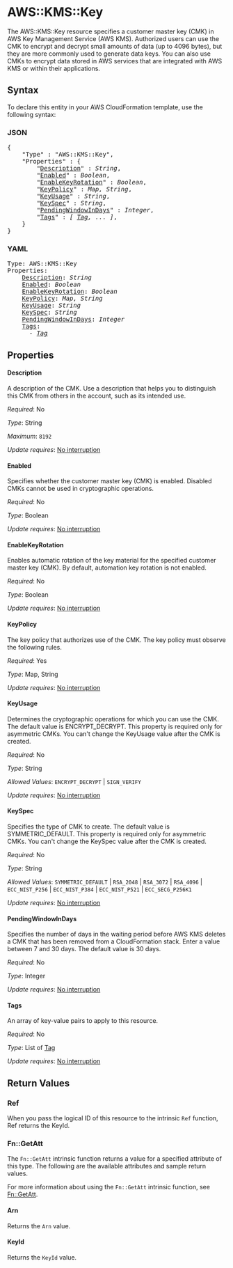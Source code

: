 # AWS::KMS::Key

The AWS::KMS::Key resource specifies a customer master key (CMK) in AWS Key Management Service (AWS KMS). Authorized users can use the CMK to encrypt and decrypt small amounts of data (up to 4096 bytes), but they are more commonly used to generate data keys. You can also use CMKs to encrypt data stored in AWS services that are integrated with AWS KMS or within their applications.

## Syntax

To declare this entity in your AWS CloudFormation template, use the following syntax:

### JSON

<pre>
{
    "Type" : "AWS::KMS::Key",
    "Properties" : {
        "<a href="#description" title="Description">Description</a>" : <i>String</i>,
        "<a href="#enabled" title="Enabled">Enabled</a>" : <i>Boolean</i>,
        "<a href="#enablekeyrotation" title="EnableKeyRotation">EnableKeyRotation</a>" : <i>Boolean</i>,
        "<a href="#keypolicy" title="KeyPolicy">KeyPolicy</a>" : <i>Map, String</i>,
        "<a href="#keyusage" title="KeyUsage">KeyUsage</a>" : <i>String</i>,
        "<a href="#keyspec" title="KeySpec">KeySpec</a>" : <i>String</i>,
        "<a href="#pendingwindowindays" title="PendingWindowInDays">PendingWindowInDays</a>" : <i>Integer</i>,
        "<a href="#tags" title="Tags">Tags</a>" : <i>[ <a href="tag.md">Tag</a>, ... ]</i>,
    }
}
</pre>

### YAML

<pre>
Type: AWS::KMS::Key
Properties:
    <a href="#description" title="Description">Description</a>: <i>String</i>
    <a href="#enabled" title="Enabled">Enabled</a>: <i>Boolean</i>
    <a href="#enablekeyrotation" title="EnableKeyRotation">EnableKeyRotation</a>: <i>Boolean</i>
    <a href="#keypolicy" title="KeyPolicy">KeyPolicy</a>: <i>Map, String</i>
    <a href="#keyusage" title="KeyUsage">KeyUsage</a>: <i>String</i>
    <a href="#keyspec" title="KeySpec">KeySpec</a>: <i>String</i>
    <a href="#pendingwindowindays" title="PendingWindowInDays">PendingWindowInDays</a>: <i>Integer</i>
    <a href="#tags" title="Tags">Tags</a>: <i>
      - <a href="tag.md">Tag</a></i>
</pre>

## Properties

#### Description

A description of the CMK. Use a description that helps you to distinguish this CMK from others in the account, such as its intended use.

_Required_: No

_Type_: String

_Maximum_: <code>8192</code>

_Update requires_: [No interruption](https://docs.aws.amazon.com/AWSCloudFormation/latest/UserGuide/using-cfn-updating-stacks-update-behaviors.html#update-no-interrupt)

#### Enabled

Specifies whether the customer master key (CMK) is enabled. Disabled CMKs cannot be used in cryptographic operations.

_Required_: No

_Type_: Boolean

_Update requires_: [No interruption](https://docs.aws.amazon.com/AWSCloudFormation/latest/UserGuide/using-cfn-updating-stacks-update-behaviors.html#update-no-interrupt)

#### EnableKeyRotation

Enables automatic rotation of the key material for the specified customer master key (CMK). By default, automation key rotation is not enabled.

_Required_: No

_Type_: Boolean

_Update requires_: [No interruption](https://docs.aws.amazon.com/AWSCloudFormation/latest/UserGuide/using-cfn-updating-stacks-update-behaviors.html#update-no-interrupt)

#### KeyPolicy

The key policy that authorizes use of the CMK. The key policy must observe the following rules.

_Required_: Yes

_Type_: Map, String

_Update requires_: [No interruption](https://docs.aws.amazon.com/AWSCloudFormation/latest/UserGuide/using-cfn-updating-stacks-update-behaviors.html#update-no-interrupt)

#### KeyUsage

Determines the cryptographic operations for which you can use the CMK. The default value is ENCRYPT_DECRYPT. This property is required only for asymmetric CMKs. You can't change the KeyUsage value after the CMK is created.

_Required_: No

_Type_: String

_Allowed Values_: <code>ENCRYPT_DECRYPT</code> | <code>SIGN_VERIFY</code>

_Update requires_: [No interruption](https://docs.aws.amazon.com/AWSCloudFormation/latest/UserGuide/using-cfn-updating-stacks-update-behaviors.html#update-no-interrupt)

#### KeySpec

Specifies the type of CMK to create. The default value is SYMMETRIC_DEFAULT. This property is required only for asymmetric CMKs. You can't change the KeySpec value after the CMK is created.

_Required_: No

_Type_: String

_Allowed Values_: <code>SYMMETRIC_DEFAULT</code> | <code>RSA_2048</code> | <code>RSA_3072</code> | <code>RSA_4096</code> | <code>ECC_NIST_P256</code> | <code>ECC_NIST_P384</code> | <code>ECC_NIST_P521</code> | <code>ECC_SECG_P256K1</code>

_Update requires_: [No interruption](https://docs.aws.amazon.com/AWSCloudFormation/latest/UserGuide/using-cfn-updating-stacks-update-behaviors.html#update-no-interrupt)

#### PendingWindowInDays

Specifies the number of days in the waiting period before AWS KMS deletes a CMK that has been removed from a CloudFormation stack. Enter a value between 7 and 30 days. The default value is 30 days.

_Required_: No

_Type_: Integer

_Update requires_: [No interruption](https://docs.aws.amazon.com/AWSCloudFormation/latest/UserGuide/using-cfn-updating-stacks-update-behaviors.html#update-no-interrupt)

#### Tags

An array of key-value pairs to apply to this resource.

_Required_: No

_Type_: List of <a href="tag.md">Tag</a>

_Update requires_: [No interruption](https://docs.aws.amazon.com/AWSCloudFormation/latest/UserGuide/using-cfn-updating-stacks-update-behaviors.html#update-no-interrupt)

## Return Values

### Ref

When you pass the logical ID of this resource to the intrinsic `Ref` function, Ref returns the KeyId.

### Fn::GetAtt

The `Fn::GetAtt` intrinsic function returns a value for a specified attribute of this type. The following are the available attributes and sample return values.

For more information about using the `Fn::GetAtt` intrinsic function, see [Fn::GetAtt](https://docs.aws.amazon.com/AWSCloudFormation/latest/UserGuide/intrinsic-function-reference-getatt.html).

#### Arn

Returns the <code>Arn</code> value.

#### KeyId

Returns the <code>KeyId</code> value.

